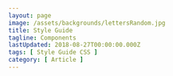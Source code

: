 ```yaml
---
layout: page
image: /assets/backgrounds/lettersRandom.jpg
title: Style Guide
tagline: Components
lastUpdated: 2018-08-27T00:00:00.000Z
tags: [ Style Guide CSS ]
category: [ Article ]
---
```

